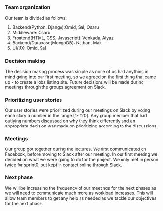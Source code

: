 ### Team organization
Our team is divided as follows:
1. Backend(Python, Django):Omid, Sal, Osaru  
2. Middleware: Osaru  
3. Frontend(HTML, CSS, Javascript): Venkada, Aiyaz  
4. Backend/Database(MongoDB): Nathan, Mak  
5. UI/UX: Omid, Sal  

### Decision making
The decision making process was simple as none of us had anything in mind going into our first meeting, so we agreed on the first thing that came up - to create a jobs listing site. Future decisions will be made during meetings through the groups agreement on Slack.

### Prioritizing user stories
Our user stories were prioritized during our meetings on Slack by voting each story a number in the range [1- 120]. Any group member that had outlying numbers discussed on why they think differently and an appropriate decision was made on prioritizing according to the discussions.

### Meetings
Our group got together during the lectures. We first communicated on Facebook, before moving to Slack after our meeting. In our first meeting we decided on what we were going to do for the project. We only met in person twice for sprint0, but kept in contact online through Slack.

### Next phase
We will be increasing the frequency of our meetings for the next phases as we will need to communicate much more as workload increases. This will allow team members to get any help as needed as we tackle our objectives for the next phase.
